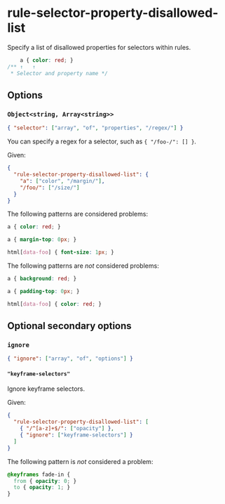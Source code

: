 # rule-selector-property-disallowed-list

Specify a list of disallowed properties for selectors within rules.

<!-- prettier-ignore -->
```css
    a { color: red; }
/** ↑   ↑
 * Selector and property name */
```

## Options

### `Object<string, Array<string>>`

```json
{ "selector": ["array", "of", "properties", "/regex/"] }
```

You can specify a regex for a selector, such as `{ "/foo-/": [] }`.

Given:

```json
{
  "rule-selector-property-disallowed-list": {
    "a": ["color", "/margin/"],
    "/foo/": ["/size/"]
  }
}
```

The following patterns are considered problems:

<!-- prettier-ignore -->
```css
a { color: red; }
```

<!-- prettier-ignore -->
```css
a { margin-top: 0px; }
```

<!-- prettier-ignore -->
```css
html[data-foo] { font-size: 1px; }
```

The following patterns are _not_ considered problems:

<!-- prettier-ignore -->
```css
a { background: red; }
```

<!-- prettier-ignore -->
```css
a { padding-top: 0px; }
```

<!-- prettier-ignore -->
```css
html[data-foo] { color: red; }
```

## Optional secondary options

### `ignore`

```json
{ "ignore": ["array", "of", "options"] }
```

#### `"keyframe-selectors"`

Ignore keyframe selectors.

Given:

```json
{
  "rule-selector-property-disallowed-list": [
    { "/^[a-z]+$/": ["opacity"] },
    { "ignore": ["keyframe-selectors"] }
  ]
}
```

The following pattern is _not_ considered a problem:

<!-- prettier-ignore -->
```css
@keyframes fade-in {
  from { opacity: 0; }
  to { opacity: 1; }
}
```
